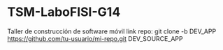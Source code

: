 # TSM-LaboFISI-G14
Taller de construcción de software móvil
link repo: git clone -b DEV_APP https://github.com/tu-usuario/mi-repo.git DEV_SOURCE_APP
